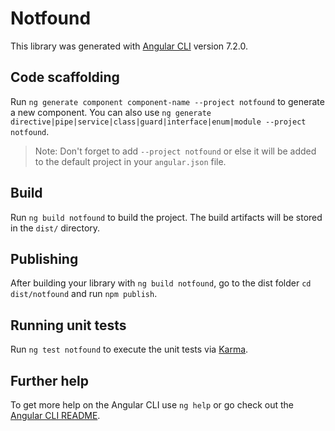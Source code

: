 # Notfound

This library was generated with [Angular CLI](https://github.com/angular/angular-cli) version 7.2.0.

## Code scaffolding

Run `ng generate component component-name --project notfound` to generate a new component. You can also use `ng generate directive|pipe|service|class|guard|interface|enum|module --project notfound`.
> Note: Don't forget to add `--project notfound` or else it will be added to the default project in your `angular.json` file. 

## Build

Run `ng build notfound` to build the project. The build artifacts will be stored in the `dist/` directory.

## Publishing

After building your library with `ng build notfound`, go to the dist folder `cd dist/notfound` and run `npm publish`.

## Running unit tests

Run `ng test notfound` to execute the unit tests via [Karma](https://karma-runner.github.io).

## Further help

To get more help on the Angular CLI use `ng help` or go check out the [Angular CLI README](https://github.com/angular/angular-cli/blob/master/README.md).
